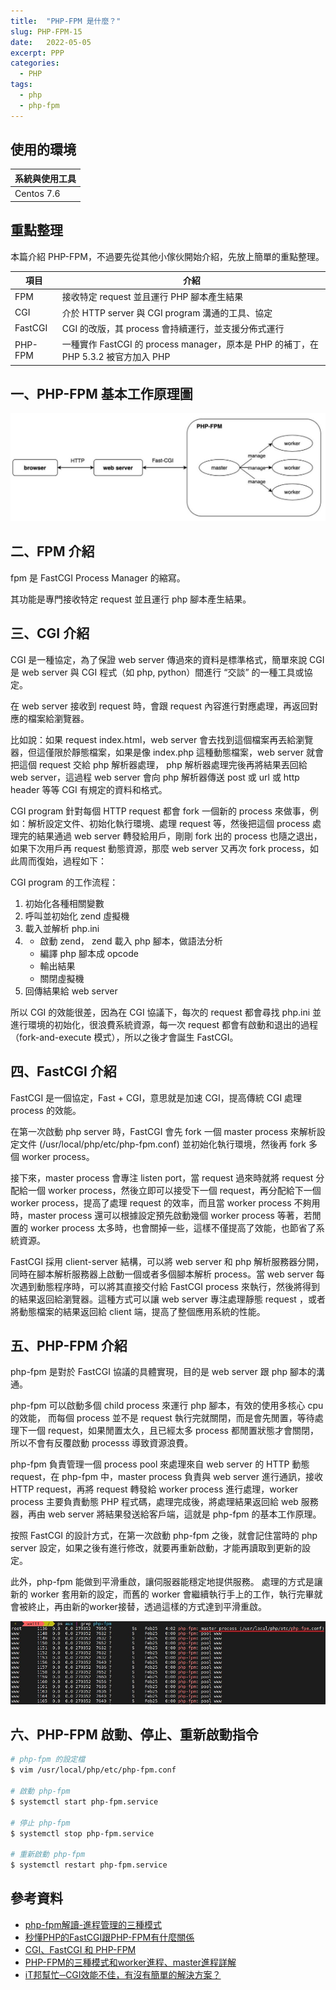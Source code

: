 ```yaml
---
title:  "PHP-FPM 是什麼？"
slug: PHP-FPM-15
date:   2022-05-05
excerpt: PPP
categories:
  - PHP
tags:
  - php
  - php-fpm
---
```


## 使用的環境

| 系統與使用工具 | 
| ----- |  
| Centos 7.6 | 


## 重點整理

本篇介紹 PHP-FPM，不過要先從其他小傢伙開始介紹，先放上簡單的重點整理。

| 項目  | 介紹  |   
| ----- | ----- |  
| FPM | 接收特定 request 並且運行 PHP 腳本產生結果 |    
| CGI | 介於 HTTP server 與 CGI program 溝通的工具、協定 |  
| FastCGI | CGI 的改版，其 process 會持續運行，並支援分佈式運行 |  
| PHP-FPM | 一種實作 FastCGI 的 process manager，原本是 PHP 的補丁，在 PHP 5.3.2 被官方加入 PHP | 

## 一、PHP-FPM 基本工作原理圖
![](/assets/images/2022-05-05-PHP-FPM-15/1.jpg)  

## 二、FPM 介紹
fpm 是 FastCGI Process Manager 的縮寫。  

其功能是專門接收特定 request 並且運行 php 腳本產生結果。  


## 三、CGI 介紹
CGI 是一種協定，為了保證 web server 傳過來的資料是標準格式，簡單來說 CGI 是 web server 與 CGI 程式（如 php, python）間進行 “交談” 的一種工具或協定。  

在 web server 接收到 request 時，會跟 request 內容進行對應處理，再返回對應的檔案給瀏覽器。  

比如說：如果 request index.html，web server 會去找到這個檔案再丟給瀏覽器，但這僅限於靜態檔案，如果是像 index.php 這種動態檔案，web server 就會把這個 request 交給 php 解析器處理，
php 解析器處理完後再將結果丟回給 web server，這過程 web server 會向 php 解析器傳送 post 或 url 或 http header 等等 CGI 有規定的資料和格式。

CGI program 針對每個 HTTP request 都會 fork 一個新的 process 來做事，例如：解析設定文件、初始化執行環境、處理 request 等，然後把這個 process 處理完的結果通過 web server 轉發給用戶，剛剛 fork 出的 process 也隨之退出，如果下次用戶再 request 動態資源，那麼 web server 又再次 fork process，如此周而復始，過程如下：

CGI program 的工作流程：

1. 初始化各種相關變數
2. 呼叫並初始化 zend 虛擬機
3. 載入並解析 php.ini
4. - 啟動 zend， zend 載入 php 腳本，做語法分析
   - 編譯 php 腳本成 opcode
   - 輸出結果
   - 關閉虛擬機
5. 回傳結果給 web server

所以 CGI 的效能很差，因為在 CGI 協議下，每次的 request 都會尋找 php.ini 並進行環境的初始化，很浪費系統資源，每一次 request 都會有啟動和退出的過程（fork-and-execute 模式），所以之後才會誕生 FastCGI。


## 四、FastCGI 介紹
FastCGI 是一個協定，Fast + CGI，意思就是加速 CGI，提高傳統 CGI 處理 process 的效能。  

在第一次啟動 php server 時，FastCGI 會先 fork 一個 master process 來解析設定文件 (/usr/local/php/etc/php-fpm.conf) 並初始化執行環境，然後再 fork 多個 worker process。  

接下來，master process 會專注 listen port，當 request 過來時就將 request 分配給一個 worker process，然後立即可以接受下一個 request，再分配給下一個 worker process，提高了處理 request 的效率，而且當 worker process 不夠用時，master process 還可以根據設定預先啟動幾個 worker process 等著，若閒置的 worker process 太多時，也會關掉一些，這樣不僅提高了效能，也節省了系統資源。  

FastCGI 採用 client-server 結構，可以將 web server 和 php 解析服務器分開，同時在腳本解析服務器上啟動一個或者多個腳本解析 process。當 web server 每次遇到動態程序時，可以將其直接交付給 FastCGI process 來執行，然後將得到的結果返回給瀏覽器。這種方式可以讓 web server 專注處理靜態 request ，或者將動態檔案的結果返回給 client 端，提高了整個應用系統的性能。   


## 五、PHP-FPM 介紹
php-fpm 是對於 FastCGI 協議的具體實現，目的是 web server 跟 php 腳本的溝通。  

php-fpm 可以啟動多個 child process 來運行 php 腳本，有效的使用多核心 cpu 的效能，
而每個 process 並不是 request 執行完就關閉，而是會先閒置，等待處理下一個 request，如果閒置太久，且已經太多 process 都閒置狀態才會關閉，所以不會有反覆啟動 processs 導致資源浪費。  

php-fpm 負責管理一個 process pool 來處理來自 web server 的 HTTP 動態 request，在 php-fpm 中，master process 負責與 web server 進行通訊，接收 HTTP request，再將 request 轉發給 worker process 進行處理，worker process 主要負責動態 PHP 程式碼，處理完成後，將處理結果返回給 web 服務器，再由 web server 將結果發送給客戶端，這就是 php-fpm 的基本工作原理。  

按照 FastCGI 的設計方式，在第一次啟動 php-fpm 之後，就會記住當時的 php server 設定，如果之後有進行修改，就要再重新啟動，才能再讀取到更新的設定。  

此外，php-fpm 能做到平滑重啟，讓伺服器能穩定地提供服務。
處理的方式是讓新的 worker 套用新的設定，而舊的 worker 會繼續執行手上的工作，執行完畢就會被終止，再由新的worker接替，透過這樣的方式達到平滑重啟。  

![](/assets/images/2022-05-05-PHP-FPM-15/2.jpg)



## 六、PHP-FPM 啟動、停止、重新啟動指令
```bash
# php-fpm 的設定檔
$ vim /usr/local/php/etc/php-fpm.conf

# 啟動 php-fpm
$ systemctl start php-fpm.service

# 停止 php-fpm
$ systemctl stop php-fpm.service

# 重新啟動 php-fpm
$ systemctl restart php-fpm.service
```



## 參考資料
- [php-fpm解讀-進程管理的三種模式](https://www.cnblogs.com/sunsky303/p/11590686.html)
- [
秒懂PHP的FastCGI跟PHP-FPM有什麼關係](https://www.astralweb.com.tw/what-is-differences-between-fastcgi-php-fpm/) 
- [
CGI、FastCGI 和 PHP-FPM](https://yuchitung.github.io/2020/07/06/cgi-fastcgi-and-phpfpm/) 
- [
PHP-FPM的三種模式和worker進程、master進程詳解](https://www.codenong.com/jsa45ada5c1eaa/) 
- [iT邦幫忙─CGI效能不佳，有沒有簡單的解決方案？](https://industry4.ithome.com.tw/tech/48293)